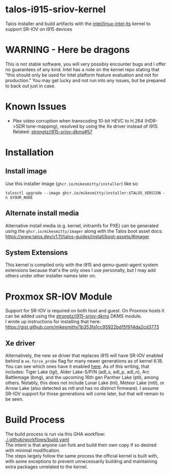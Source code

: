 # talos-i915-sriov-kernel
Talos installer and build artifacts with the [intel/linux-intel-lts](https://github.com/intel/linux-intel-lts) kernel to support SR-IOV on i915 devices

# WARNING - Here be dragons
This is not stable software, you will very possibly encounter bugs and I offer no guarantees of any kind. Intel has a note on the kernel repo stating that "this should only be used for Intel platform feature evaluation and not for production." You may get lucky and not run into any issues, but be prepared to back out just in case. 

# Known Issues
- Plex video corruption when transcoding 10-bit HEVC to H.264 (HDR->SDR tone-mapping), resolved by using the Xe driver instead of i915. Related: [strongtz/i915-sriov-dkms#57](https://github.com/strongtz/i915-sriov-dkms/issues/57)

# Installation

## Install image
Use this installer image (`ghcr.io/mikesmitty/installer`) like so:
```
talosctl upgrade --image ghcr.io/mikesmitty/installer:$TALOS_VERSION -n $YOUR_NODE
```

## Alternate install media
Alternative install media (e.g. kernel, initramfs for PXE) can be generated using the `ghcr.io/mikesmitty/imager` along with the Talos boot asset docs: https://www.talos.dev/v1.11/talos-guides/install/boot-assets/#imager

## System Extensions
This kernel is compiled only with the i915 and qemu-guest-agent system extensions because that's the only ones I use personally, but I may add others under other installer names later on.

# Proxmox SR-IOV Module
Support for SR-IOV is required on both host and guest. On Proxmox hosts it can be added using the [strongtz/i915-sriov-dkms](https://github.com/strongtz/i915-sriov-dkms) DKMS module.  
I wrote up instructions for installing that here: https://gist.github.com/mikesmitty/1b353fa1cc95922bd15f914da2cd3773

## Xe driver
Alternatively, the new xe driver that replaces i915 will have SR-IOV enabled behind a `xe.force_probe` flag for many newer generations as of kernel 6.18. You can see which ones have it enabled [here](https://github.com/torvalds/linux/blob/918bd789d62e6ecbcbc37b2c631ee9127f17bfa9/drivers/gpu/drm/xe/xe_pci.c#L167-L350). As of this writing, that includes: Tiger Lake (tgl), Alder Lake-S/P/N (adl_s, adl_p, adl_n), Arc Battlemage (bmg), and the upcoming 16th gen Panther Lake (ptl), among others. Notably, this does not include Lunar Lake (lnl), Meteor Lake (mtl), or Arrow Lake (also detected as mtl and has no distinct firmware). I assume SR-IOV support for those generations will come later, but that will remain to be seen.

# Build Process
The build process is run via this GHA workflow: [./.github/workflows/build.yaml](./.github/workflows/build.yaml)  
The intent is that anyone can fork and build their own copy if so desired with minimal modification.  
The steps largely follow the same process the official kernel is built with, with some exceptions to prevent unnecessarily building and maintaining extra packages unrelated to the kernel.
